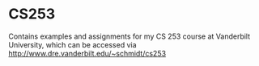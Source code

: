 # CS253
Contains examples and assignments for my CS 253 course at Vanderbilt University, which can be accessed via http://www.dre.vanderbilt.edu/~schmidt/cs253
